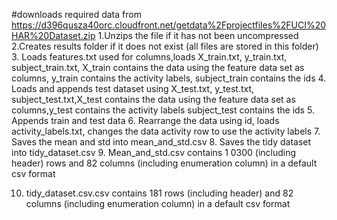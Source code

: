 #downloads required data from https://d396qusza40orc.cloudfront.net/getdata%2Fprojectfiles%2FUCI%20HAR%20Dataset.zip
1.Unzips the file if it has not been uncompressed
2.Creates results folder if it does not exist (all files are stored in this folder)
3. Loads features.txt used for columns,loads X_train.txt, y_train.txt, subject_train.txt, X_train contains the data using the feature data set as columns, y_train contains the activity labels, subject_train contains the ids
4. Loads and appends test dataset using X_test.txt, y_test.txt, subject_test.txt,X_test contains the data using the feature data set as columns,y_test contains the activity labels
subject_test contains the ids
5. Appends train and test data
6. Rearrange the data using id, loads activity_labels.txt, changes the data activity row to use the activity labels
7. Saves the mean and std into mean_and_std.csv
8. Saves the tidy dataset into tidy_dataset.csv
9. Mean_and_std.csv
contains 1 0300 (including header) rows and 82 columns (including enumeration column) in a default csv format

10. tidy_dataset.csv.csv
contains 181 rows (including header) and 82 columns (including enumeration column) in a default csv format



